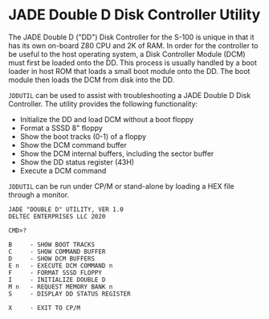 # JADE Double D Disk Controller Utility

The JADE Double D ("DD") Disk Controller for the S-100 is unique in that it has its own on-board Z80 CPU and 2K of RAM. In order for the controller to be useful to the host operating system, a Disk Controller Module (DCM) must first be loaded onto the DD. This process is usually handled by a boot loader in host ROM that loads a small boot module onto the DD. The boot module then loads the DCM from disk into the DD.

`JDDUTIL` can be used to assist with troubleshooting a JADE Double D Disk Controller. The utility provides the following functionality:

* Initialize the DD and load DCM without a boot floppy
* Format a SSSD 8" floppy
* Show the boot tracks (0-1) of a floppy
* Show the DCM command buffer
* Show the DCM internal buffers, including the sector buffer
* Show the DD  status register (43H)
* Execute a DCM command

`JDDUTIL` can be run under CP/M or stand-alone by loading a HEX file through a monitor.

```
JADE "DOUBLE D" UTILITY, VER 1.0
DELTEC ENTERPRISES LLC 2020

CMD>?

B     - SHOW BOOT TRACKS
C     - SHOW COMMAND BUFFER
D     - SHOW DCM BUFFERS
E n   - EXECUTE DCM COMMAND n
F     - FORMAT SSSD FLOPPY
I     - INITIALIZE DOUBLE D
M n   - REQUEST MEMORY BANK n
S     - DISPLAY DD STATUS REGISTER

X     - EXIT TO CP/M
```
